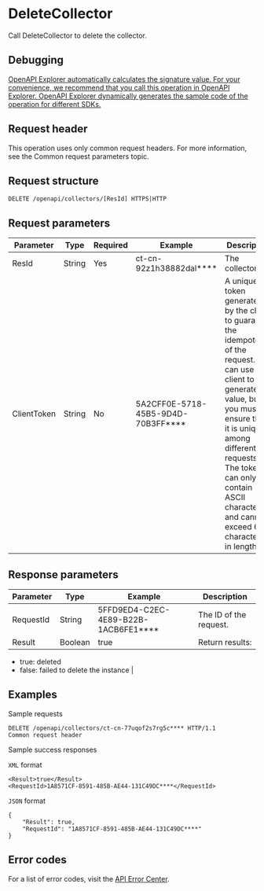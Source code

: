 # DeleteCollector

Call DeleteCollector to delete the collector.

## Debugging

[OpenAPI Explorer automatically calculates the signature value. For your convenience, we recommend that you call this operation in OpenAPI Explorer. OpenAPI Explorer dynamically generates the sample code of the operation for different SDKs.](https://api.aliyun.com/#product=elasticsearch&api=DeleteCollector&type=ROA&version=2017-06-13)

## Request header

This operation uses only common request headers. For more information, see the Common request parameters topic.

## Request structure

```
DELETE /openapi/collectors/[ResId] HTTPS|HTTP
```

## Request parameters

|Parameter|Type|Required|Example|Description|
|---------|----|--------|-------|-----------|
|ResId|String|Yes|ct-cn-92z1h38882dal\*\*\*\*|The collector ID. |
|ClientToken|String|No|5A2CFF0E-5718-45B5-9D4D-70B3FF\*\*\*\*|A unique token generated by the client to guarantee the idempotency of the request. You can use the client to generate the value, but you must ensure that it is unique among different requests. The token can only contain ASCII characters and cannot exceed 64 characters in length. |

## Response parameters

|Parameter|Type|Example|Description|
|---------|----|-------|-----------|
|RequestId|String|5FFD9ED4-C2EC-4E89-B22B-1ACB6FE1\*\*\*\*|The ID of the request. |
|Result|Boolean|true|Return results:

-   true: deleted
-   false: failed to delete the instance |

## Examples

Sample requests

```
DELETE /openapi/collectors/ct-cn-77uqof2s7rg5c**** HTTP/1.1
Common request header
```

Sample success responses

`XML` format

```
<Result>true</Result>
<RequestId>1A8571CF-8591-485B-AE44-131C49DC****</RequestId>
```

`JSON` format

```
{
    "Result": true,
    "RequestId": "1A8571CF-8591-485B-AE44-131C49DC****"
}
```

## Error codes

For a list of error codes, visit the [API Error Center](https://error-center.alibabacloud.com/status/product/elasticsearch).

